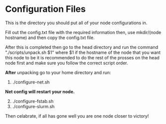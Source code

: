 # Configuration Files
This is the directory you should put all of your node configurations in.

Fill out the config.txt file with the required information then,
use mkdir/(node hostname) and then copy the config.txt file.

After this is completed then go to the head directory and run the command
"./scripts/unpack.sh $1" where $1 if the hostname of the node that you
want this node to be it is recommended to do the rest of the prosses on the
head node first and make sure you follow the correct script order.

**After** unpacking go to your home directory and run:
1) ./configure-net.sh

**Net config will restart your node.**

2) ./configure-fstab.sh
3) ./configure-slurm.sh

Then celabrate, if all has gone well you are one node closer to victory!
